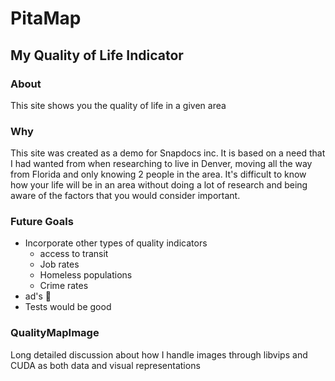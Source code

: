 # PitaMap
## My Quality of Life Indicator

### About
This site shows you the quality of life in a given area

### Why
This site was created as a demo for Snapdocs inc. It is based on a need that I had wanted from when researching to live in Denver, moving all the way from Florida and only knowing 2 people in the area. It's difficult to know how your life will be in an area without doing a lot of research and being aware of the factors that you would consider important.


### Future Goals
- Incorporate other types of quality indicators
  - access to transit
  - Job rates
  - Homeless populations
  - Crime rates
- ad's 🤔
- Tests would be good

### QualityMapImage
Long detailed discussion about how I handle images through libvips and CUDA as both data and visual representations
